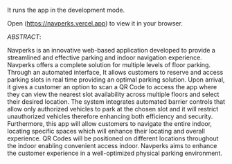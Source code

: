 It runs the app in the development mode.

Open (https://navperks.vercel.app) to view it in your browser.

*ABSTRACT*:

Navperks is an innovative web-based application developed to provide a streamlined and effective parking and indoor navigation experience. Navperks offers a complete solution for multiple levels of floor parking. Through an automated interface, It allows customers to reserve and access parking slots in real time providing an optimal parking solution. Upon arrival, it gives a customer an option to scan a QR Code to access the app where they can view the nearest slot availability across multiple floors and select their desired location. The system integrates automated barrier controls that allow only authorized vehicles to park at the chosen slot and it will restrict unauthorized vehicles therefore enhancing both efficiency and security. Furthermore, this app will allow customers to navigate the entire indoor, locating specific spaces which will enhance their locating and overall experience. QR Codes will be positioned on different locations throughout the indoor enabling convenient access indoor. Navperks aims to enhance the customer experience in a well-optimized physical parking environment.
